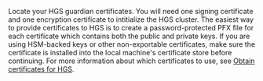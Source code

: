 Locate your HGS guardian certificates. 
You will need one signing certificate and one encryption certificate to intitialize the HGS cluster.
The easiest way to provide certificates to HGS is to create a password-protected PFX file for each certificate which contains both the public and private keys. 
If you are using HSM-backed keys or other non-exportable certificates, make sure the certificate is installed into the local machine's certificate store before continuing.
For more information about which certificates to use, see [Obtain certificates for HGS](/WindowsServerDocs/virtualization/guarded-fabric-shielded-vm/guarded-fabric-obtain-certs.md).

<!-- Appears in guarded-fabric-initialize-hgs-ad-mode-default.md and guarded-fabric-initialize-hgs-tpm-mode-default.md
-->